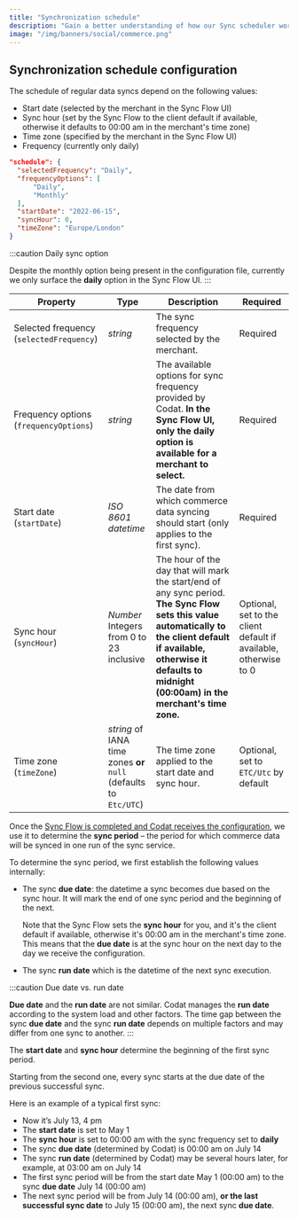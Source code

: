 ```yaml
---
title: "Synchronization schedule"
description: "Gain a better understanding of how our Sync scheduler works with the settings provided via the Sync Flow."
image: "/img/banners/social/commerce.png"
---
```


## Synchronization schedule configuration

The schedule of regular data syncs depend on the following values:

- Start date (selected by the merchant in the Sync Flow UI)
- Sync hour (set by the Sync Flow to the client default if available, otherwise it defaults to 00:00 am in the merchant's time zone)
- Time zone (specified by the merchant in the Sync Flow UI)
- Frequency (currently only daily)

```json
"schedule": {
  "selectedFrequency": "Daily",
  "frequencyOptions": [
      "Daily",
      "Monthly"
  ],
  "startDate": "2022-06-15",
  "syncHour": 0,
  "timeZone": "Europe/London"
}

```

:::caution Daily sync option

Despite the monthly option being present in the configuration file, currently we only surface the **daily** option in the Sync Flow UI.
:::

| Property | Type | Description | Required |
|---|---|---|---|
| Selected frequency (`selectedFrequency`) | _string_ | The sync frequency selected by the merchant. | Required |
| Frequency options (`frequencyOptions`) | _string_ | The available options for sync frequency provided by Codat. **In the Sync Flow UI, only the daily option is available for a merchant to select.** | Required |
| Start date (`startDate`) | _ISO 8601 datetime_ | The date from which commerce data syncing should start (only applies to the first sync). | Required |
| Sync hour (`syncHour`) | _Number_ <br/> Integers from 0 to 23 inclusive | The hour of the day that will mark the start/end of any sync period. **The Sync Flow sets this value automatically to the client default if available, otherwise it defaults to midnight (00:00am) in the merchant's time zone.** | Optional, set to the client default if available, otherwise to 0 |
| Time zone (`timeZone`) | _string_ of IANA time zones **or** <br/> `null` (defaults to `Etc/UTC`) | The time zone applied to the start date and sync hour. | Optional, set to `ETC/Utc` by default |

Once the [Sync Flow is completed and Codat receives the configuration](/commerce/build/implementing-codats-no-code-merchant-configuration), we use it to determine the **sync period** – the period for which commerce data will be synced in one run of the sync service.

To determine the sync period, we first establish the following values internally:

- The sync **due date**: the datetime a sync becomes due based on the sync hour. It will mark the end of one sync period and the beginning of the next.

  Note that the Sync Flow sets the **sync hour** for you, and it's the client default if available, otherwise it's 00:00 am in the merchant's time zone. This means that the **due date** is at the sync hour on the next day to the day we receive the configuration.

- The sync **run date** which is the datetime of the next sync execution.

:::caution Due date vs. run date

**Due date** and the **run date** are not similar. Codat manages the **run date** according to the system load and other factors. The time gap between the sync **due date** and the sync **run date** depends on multiple factors and may differ from one sync to another.
:::

The **start date** and **sync hour** determine the beginning of the first sync period.

Starting from the second one, every sync starts at the due date of the previous successful sync.

Here is an example of a typical first sync:

- Now it’s July 13, 4 pm
- The **start date** is set to May 1
- The **sync hour** is set to 00:00 am with the sync frequency set to **daily**
- The sync **due date** (determined by Codat) is 00:00 am on July 14
- The sync **run date** (determined by Codat) may be several hours later, for example, at 03:00 am on July 14
- The first sync period will be from the start date May 1 (00:00 am) to the sync **due date** July 14 (00:00 am)
- The next sync period will be from July 14 (00:00 am), **or the last successful sync date** to July 15 (00:00 am), the next sync **due date**.
